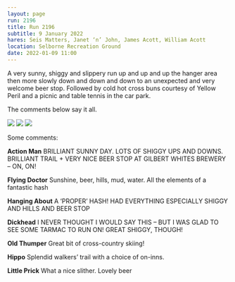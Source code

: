 ```yaml
---
layout: page
run: 2196
title: Run 2196
subtitle: 9 January 2022
hares: Seis Matters, Janet ‘n’ John, James Acott, William Acott
location: Selborne Recreation Ground
date: 2022-01-09 11:00
---
```

A very sunny, shiggy and slippery run up and up and up the hanger area then
more slowly down and down and down to an unexpected and very welcome beer
stop. Followed by cold hot cross buns courtesy of Yellow Peril and a picnic and
table tennis in the car park.

The comments below say it all.

<img src="{{ '/assets/img/scribe/2196/2196-1.jpg' | prepend: site.baseurl }}" class="post-img">
<img src="{{ '/assets/img/scribe/2196/2196-2.jpg' | prepend: site.baseurl }}" class="post-img">
<img src="{{ '/assets/img/scribe/2196/2196-3.jpg' | prepend: site.baseurl }}" class="post-img">

Some comments:

__Action Man__ BRILLIANT SUNNY DAY. LOTS OF SHIGGY UPS AND DOWNS. BRILLIANT TRAIL + VERY NICE BEER STOP AT GILBERT WHITES BREWERY – ON, ON!

__Flying Doctor__ Sunshine, beer, hills, mud, water. All the elements of a fantastic hash

__Hanging About__ A ‘PROPER’ HASH! HAD EVERYTHING ESPECIALLY SHIGGY AND HILLS AND BEER STOP

__Dickhead__ I NEVER THOUGHT I WOULD SAY THIS – BUT I WAS GLAD TO SEE SOME TARMAC TO RUN ON! GREAT SHIGGY, THOUGH!

__Old Thumper__	 Great bit of cross-country skiing! 

__Hippo__ Splendid walkers’ trail with a choice of on-inns.

__Little Prick__ What a nice slither. Lovely beer



